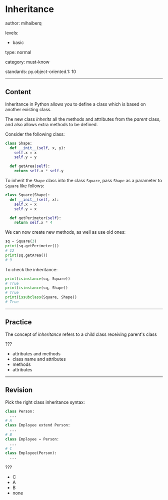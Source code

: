 # Inheritance
author: mihaiberq

levels:

  - basic

type: normal

category: must-know

standards:
  py.object-oriented.1: 10

---
## Content

Inheritance in Python allows you to define a class which is based on another existing class.

The new class *inherits* all the methods and attributes from the *parent* class, and also allows extra methods to be defined.

Consider the following class:
```python
class Shape:
  def __init__(self, x, y):
    self.x = x
    self.y = y

  def getArea(self):
    return self.x * self.y
```
To inherit the `Shape` class into the class `Square`, pass `Shape` as a parameter to `Square` like follows:
```python
class Square(Shape):
  def __init__(self, x):
    self.x = x
    self.y = x

  def getPerimeter(self):
    return self.x * 4
```
We can now create new methods, as well as use old ones:
```python
sq = Square(3)
print(sq.getPerimeter())
# 12
print(sq.getArea())
# 9
```

To check the inheritance:
```python
print(isinstance(sq, Square))
# True
print(isinstance(sq, Shape))
# True
print(issubclass(Square, Shape))
# True
```




---
## Practice

The concept of *inheritance* refers to a child class receiving parent's class

???

* attributes and methods
* class name and attributes
* methods
* attributes

---
## Revision

Pick the right class inheritance syntax:
```python
class Person:
  ...
# A
class Employee extend Person:
  ...
# B
class Employee = Person:
  ...
# C
class Employee(Person):
  ...
```
???
* C
* A
* B
* none